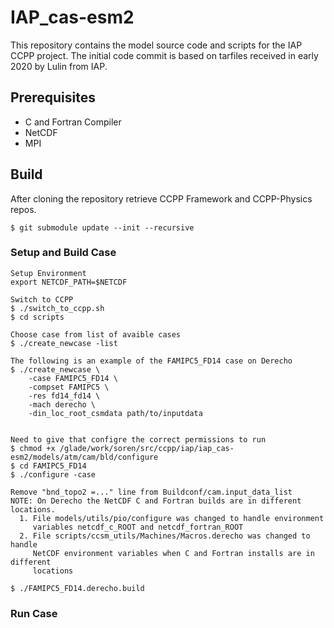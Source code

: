 # IAP_cas-esm2
This repository contains the model source code and scripts for the IAP CCPP project.
The initial code commit is based on tarfiles received in early 2020 by Lulin from IAP.


## Prerequisites
- C and Fortran Compiler
- NetCDF
- MPI

## Build
After cloning the repository retrieve CCPP Framework and CCPP-Physics repos.
```
$ git submodule update --init --recursive
```

### Setup and Build Case
```
Setup Environment
export NETCDF_PATH=$NETCDF

Switch to CCPP
$ ./switch_to_ccpp.sh
$ cd scripts

Choose case from list of avaible cases
$ ./create_newcase -list

The following is an example of the FAMIPC5_FD14 case on Derecho
$ ./create_newcase \
    -case FAMIPC5_FD14 \
    -compset FAMIPC5 \
    -res fd14_fd14 \
    -mach derecho \
    -din_loc_root_csmdata path/to/inputdata


Need to give that configre the correct permissions to run
$ chmod +x /glade/work/soren/src/ccpp/iap/iap_cas-esm2/models/atm/cam/bld/configure
$ cd FAMIPC5_FD14
$ ./configure -case

Remove "bnd_topo2 =..." line from Buildconf/cam.input_data_list
NOTE: On Derecho the NetCDF C and Fortran builds are in different locations.
  1. File models/utils/pio/configure was changed to handle environment
     variables netcdf_c_ROOT and netcdf_fortran_ROOT
  2. File scripts/ccsm_utils/Machines/Macros.derecho was changed to handle
     NetCDF environment variables when C and Fortran installs are in different
     locations

$ ./FAMIPC5_FD14.derecho.build
```

### Run Case
```

```
